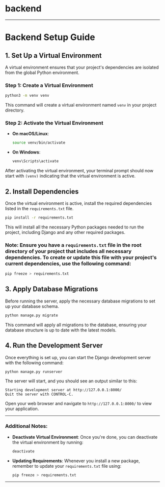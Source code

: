 # backend

---

# **Backend Setup Guide**

## **1. Set Up a Virtual Environment**

A virtual environment ensures that your project's dependencies are isolated from the global Python environment.

### **Step 1: Create a Virtual Environment**

```bash
python3 -m venv venv
```

This command will create a virtual environment named `venv` in your project directory.

### **Step 2: Activate the Virtual Environment**

- **On macOS/Linux**:
    ```bash
    source venv/bin/activate
    ```

- **On Windows**:
    ```bash
    venv\Scripts\activate
    ```

After activating the virtual environment, your terminal prompt should now start with `(venv)` indicating that the virtual environment is active.

## **2. Install Dependencies**

Once the virtual environment is active, install the required dependencies listed in the `requirements.txt` file.

```bash
pip install -r requirements.txt
```

This will install all the necessary Python packages needed to run the project, including Django and any other required packages.

### **Note**: Ensure you have a `requirements.txt` file in the root directory of your project that includes all necessary dependencies. To create or update this file with your project's current dependencies, use the following command:

```bash
pip freeze > requirements.txt
```

## **3. Apply Database Migrations**

Before running the server, apply the necessary database migrations to set up your database schema.

```bash
python manage.py migrate
```

This command will apply all migrations to the database, ensuring your database structure is up to date with the latest models.

## **4. Run the Development Server**

Once everything is set up, you can start the Django development server with the following command:

```bash
python manage.py runserver
```

The server will start, and you should see an output similar to this:

```plaintext
Starting development server at http://127.0.0.1:8000/
Quit the server with CONTROL-C.
```

Open your web browser and navigate to `http://127.0.0.1:8000/` to view your application.

---

### **Additional Notes**:

- **Deactivate Virtual Environment**: Once you're done, you can deactivate the virtual environment by running:
  
  ```bash
  deactivate
  ```

- **Updating Requirements**: Whenever you install a new package, remember to update your `requirements.txt` file using:
  
  ```bash
  pip freeze > requirements.txt
  ```

---
